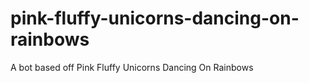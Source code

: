 # pink-fluffy-unicorns-dancing-on-rainbows
A bot based off Pink Fluffy Unicorns Dancing On Rainbows
